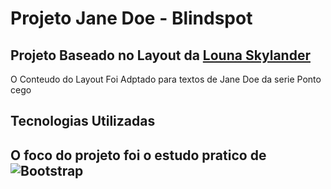 # Projeto Jane Doe - Blindspot
## Projeto Baseado no Layout da [Louna Skylander](https://www.figma.com/community/file/1100769865627589687)

O Conteudo do Layout Foi Adptado para textos de Jane Doe da serie Ponto cego

## Tecnologias Utilizadas

## O foco do projeto foi o estudo pratico de ![Bootstrap](https://img.shields.io/badge/bootstrap-%23563D7C.svg?style=for-the-badge&logo=bootstrap&logoColor=white)
